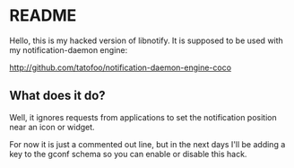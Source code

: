 README
======
Hello, this is my hacked version of libnotify. It is supposed to be used with
my notification-daemon engine:

http://github.com/tatofoo/notification-daemon-engine-coco

What does it do?
----------------
Well, it ignores requests from applications to set the notification position
near an icon or widget.

For now it is just a commented out line, but in the next days I'll be adding
a key to the gconf schema so you can enable or disable this hack.
